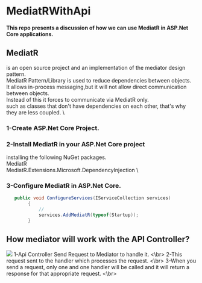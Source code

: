 # MediatRWithApi
**This repo presents a discussion of how we can use MediatR in ASP.Net Core applications.** 

## MediatR
is an open source project and an implementation of the mediator design pattern. \
MediatR Pattern/Library is used to reduce dependencies between objects.\
It allows in-process messaging,but it will not allow direct communication between objects. \
Instead of this it forces to communicate via MediatR only. \
such as classes that don't have dependencies on each other, that's why they are less coupled. \


### 1-Create ASP.Net Core Project.
### 2-Install MediatR in your ASP.Net Core project
installing the following NuGet packages. \
MediatR \
MediatR.Extensions.Microsoft.DependencyInjection \
### 3-Configure MediatR in ASP.Net Core.
```c#
   public void ConfigureServices(IServiceCollection services)
        {
            //
            services.AddMediatR(typeof(Startup));
        }
```
## How mediator will work with the API Controller?
<img src="https://user-images.githubusercontent.com/18700494/109400136-aa366180-794f-11eb-9ce8-51ca5abe6c77.png" />
1-Api Controller Send Request to Mediator to handle it. <\br>
2-This request sent to the handler which processes the request. <\br>
3-When you send a request, only one and one handler will be called and it will return a response for that appropriate request. <\br>
